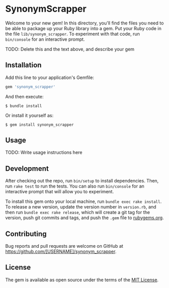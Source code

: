 # SynonymScrapper

Welcome to your new gem! In this directory, you'll find the files you need to be able to package up your Ruby library into a gem. Put your Ruby code in the file `lib/synonym_scrapper`. To experiment with that code, run `bin/console` for an interactive prompt.

TODO: Delete this and the text above, and describe your gem

## Installation

Add this line to your application's Gemfile:

```ruby
gem 'synonym_scrapper'
```

And then execute:

    $ bundle install

Or install it yourself as:

    $ gem install synonym_scrapper

## Usage

TODO: Write usage instructions here

## Development

After checking out the repo, run `bin/setup` to install dependencies. Then, run `rake test` to run the tests. You can also run `bin/console` for an interactive prompt that will allow you to experiment.

To install this gem onto your local machine, run `bundle exec rake install`. To release a new version, update the version number in `version.rb`, and then run `bundle exec rake release`, which will create a git tag for the version, push git commits and tags, and push the `.gem` file to [rubygems.org](https://rubygems.org).

## Contributing

Bug reports and pull requests are welcome on GitHub at https://github.com/[USERNAME]/synonym_scrapper.


## License

The gem is available as open source under the terms of the [MIT License](https://opensource.org/licenses/MIT).
